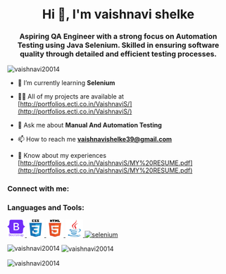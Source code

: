 <h1 align="center">Hi 👋, I'm vaishnavi shelke</h1>
<h3 align="center">Aspiring QA Engineer with a strong focus on Automation Testing using Java Selenium. Skilled in ensuring software quality through detailed and efficient testing processes.</h3>

<p align="left"> <img src="https://komarev.com/ghpvc/?username=vaishnavi20014&label=Profile%20views&color=0e75b6&style=flat" alt="vaishnavi20014" /> </p>

- 🌱 I’m currently learning **Selenium**

- 👨‍💻 All of my projects are available at [http://portfolios.ecti.co.in/VaishnaviS/](http://portfolios.ecti.co.in/VaishnaviS/)

- 💬 Ask me about **Manual And Automation Testing**

- 📫 How to reach me **vaishnavishelke39@gmail.com**

- 📄 Know about my experiences [http://portfolios.ecti.co.in/VaishnaviS/MY%20RESUME.pdf](http://portfolios.ecti.co.in/VaishnaviS/MY%20RESUME.pdf)

<h3 align="left">Connect with me:</h3>
<p align="left">
</p>

<h3 align="left">Languages and Tools:</h3>
<p align="left"> <a href="https://getbootstrap.com" target="_blank" rel="noreferrer"> <img src="https://raw.githubusercontent.com/devicons/devicon/master/icons/bootstrap/bootstrap-plain-wordmark.svg" alt="bootstrap" width="40" height="40"/> </a> <a href="https://www.w3schools.com/css/" target="_blank" rel="noreferrer"> <img src="https://raw.githubusercontent.com/devicons/devicon/master/icons/css3/css3-original-wordmark.svg" alt="css3" width="40" height="40"/> </a> <a href="https://www.w3.org/html/" target="_blank" rel="noreferrer"> <img src="https://raw.githubusercontent.com/devicons/devicon/master/icons/html5/html5-original-wordmark.svg" alt="html5" width="40" height="40"/> </a> <a href="https://www.java.com" target="_blank" rel="noreferrer"> <img src="https://raw.githubusercontent.com/devicons/devicon/master/icons/java/java-original.svg" alt="java" width="40" height="40"/> </a> <a href="https://www.selenium.dev" target="_blank" rel="noreferrer"> <img src="https://raw.githubusercontent.com/detain/svg-logos/780f25886640cef088af994181646db2f6b1a3f8/svg/selenium-logo.svg" alt="selenium" width="40" height="40"/> </a> </p>

<p><img align="left" src="https://github-readme-stats.vercel.app/api/top-langs?username=vaishnavi20014&show_icons=true&locale=en&layout=compact" alt="vaishnavi20014" /></p>

<p>&nbsp;<img align="center" src="https://github-readme-stats.vercel.app/api?username=vaishnavi20014&show_icons=true&locale=en" alt="vaishnavi20014" /></p>

<p><img align="center" src="https://github-readme-streak-stats.herokuapp.com/?user=vaishnavi20014&" alt="vaishnavi20014" /></p>
